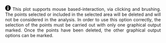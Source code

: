 
<p style="text-align: justify;"> 
</br>
<a href=''><img src='images/info.png' width='18' height='18' align='baseline'></a>   This plot supports mouse based-interaction,  via clicking and brushing. The points selected or included in the selected area will be deleted and will not be considered in the analysis. In order to use this option correctly, the selection of the points must be carried out with only one graphical output marked. Once the points have been deleted, the other graphical output options can be marked.</p>

